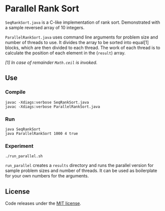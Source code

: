 # Parallel Rank Sort

`SeqRankSort.java` is a C-like implementation of rank sort. Demonstrated with a sample reversed array of 10 integers.

`ParallelRankSort.java` uses command line arguments for problem size and number of threads to use. It divides the array to be sorted into equal[1] blocks, which are then divided to each thread. The work of each thread is to calculate the position of each element in the (`result`) array.

*[1] In case of remainder `Math.ceil` is invoked.*

## Use

### Compile

```
javac -Xdiags:verbose SeqRankSort.java
javac -Xdiags:verbose ParallelRankSort.java
```

### Run

```
java SeqRankSort
java ParallelRankSort 1000 4 true
```

### Experiment

```
./run_parallel.sh
```

`run_parallel` creates a `results` directory and runs the parallel version for sample problem sizes and number of threads. It can be used as boilerplate for your own numbers for the arguments.


## License

Code releases under the [MIT license](LICENSE).
